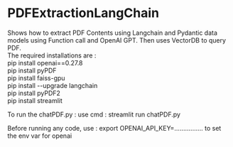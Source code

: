 # PDFExtractionLangChain
Shows how to extract PDF Contents using Langchain and Pydantic data models using Function call and OpenAI GPT. Then uses VectorDB to query PDF.<br>
The required installations are :<br>
pip install openai==0.27.8<br>
pip install pyPDF<br>
pip install faiss-gpu<br>
pip install --upgrade langchain<br>
pip install pyPDF2<br>
pip install streamlit<br>

To run the chatPDF.py : use cmd : streamlit run chatPDF.py

Before running any code, use : export OPENAI_API_KEY=................ to set the env var for openai
